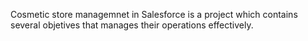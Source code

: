 Cosmetic store managemnet in Salesforce is a project which contains several objetives that manages their operations effectively.
